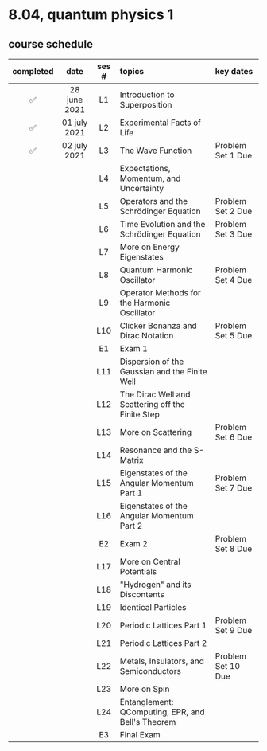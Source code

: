 # 8.04, quantum physics 1

## course schedule
|completed|date|ses #|topics|key dates|
|:-------:|:--:|:---:|:-----|:--------|
|✅|28 june 2021|L1|Introduction to Superposition||
|✅|01 july 2021|L2|Experimental Facts of Life||
|✅|02 july 2021|L3|The Wave Function|Problem Set 1 Due|
|||L4|Expectations, Momentum, and Uncertainty|
|||L5|Operators and the Schrödinger Equation|Problem Set 2 Due|
|||L6|Time Evolution and the Schrödinger Equation|Problem Set 3 Due|
|||L7|More on Energy Eigenstates||
|||L8|Quantum Harmonic Oscillator|Problem Set 4 Due|
|||L9|Operator Methods for the Harmonic Oscillator||
|||L10|Clicker Bonanza and Dirac Notation|Problem Set 5 Due|
|||E1|Exam 1||
|||L11|Dispersion of the Gaussian and the Finite Well||
|||L12|The Dirac Well and Scattering off the Finite Step||
|||L13|More on Scattering|Problem Set 6 Due|
|||L14|Resonance and the S-Matrix||
|||L15|Eigenstates of the Angular Momentum Part 1|Problem Set 7 Due|
|||L16|Eigenstates of the Angular Momentum Part 2||
|||E2|Exam 2|Problem Set 8 Due|
|||L17|More on Central Potentials||
|||L18|"Hydrogen" and its Discontents||
|||L19|Identical Particles||
|||L20|Periodic Lattices Part 1|Problem Set 9 Due|
|||L21|Periodic Lattices Part 2||
|||L22|Metals, Insulators, and Semiconductors|Problem Set 10 Due|
|||L23|More on Spin||
|||L24|Entanglement: QComputing, EPR, and Bell's Theorem|
|||E3|Final Exam||

